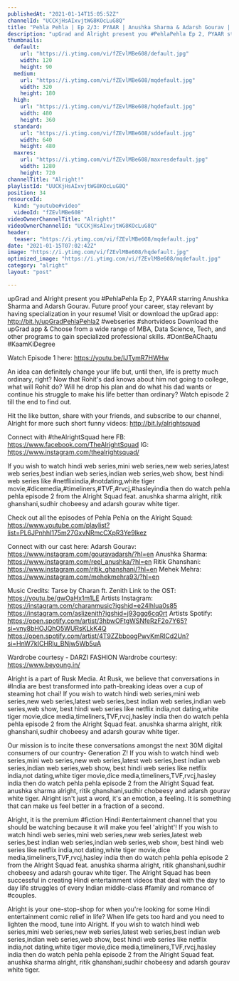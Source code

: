 ```yaml
---
publishedAt: "2021-01-14T15:05:52Z"
channelId: "UCCKjHsAIxvjtWG8KOcLuG8Q"
title: "Pehla Pehla | Ep 2/3: PYAAR | Anushka Sharma & Adarsh Gourav | Mini Web Series | Alright!"
description: "upGrad and Alright present you #PehlaPehla Ep 2, PYAAR starring Anushka Sharma and Adarsh Gourav. Future proof your career, stay relevant by having specialization in your resume! Visit or download the upGrad app: http://bit.ly/upGradPehlaPehla2\n#webseries #shortvideos\nDownload the upGrad app & Choose from a wide range of MBA, Data Science, Tech, and other programs to gain specialized professional skills. #DontBeAChaatu #KaamKiDegree\n\nWatch Episode 1 here: https://youtu.be/lJTymR7HWHw\n\nAn idea can definitely change your life but, until then, life is pretty much ordinary, right? Now that Rohit's dad knows about him not going to college, what will Rohit do? Will he drop his plan and do what his dad wants or continue his struggle to make his life better than ordinary? Watch episode 2 till the end to find out.\n\nHit the like button, share with your friends, and subscribe to our channel, Alright for more such short funny videos: http://bit.ly/alrightsquad\n\nConnect with #theAlrightSquad here\nFB: https://www.facebook.com/TheAlrightSquad\nIG: https://www.instagram.com/thealrightsquad/\n\nIf you wish to watch hindi web series,mini web series,new web series,latest web series,best indian web series,indian web series,web show, best hindi web series like #netflixindia,#notdating,white tiger movie,#dicemedia,#timeliners,#TVF,#rvcj,#hasleyindia then do watch pehla pehla episode 2 from the Alright Squad feat. anushka sharma alright, ritik ghanshani,sudhir chobeesy and adarsh gourav white tiger. \n\nCheck out all the episodes of Pehla Pehla on the Alright Squad: https://www.youtube.com/playlist?list=PL6JPnhhI175m27GxvNRmcCXpR3Ye9lkez\n\nConnect with our cast here:\nAdarsh Gourav: https://www.instagram.com/gouravadarsh/?hl=en\nAnushka Sharma: https://www.instagram.com/reel_anushka/?hl=en\nRitik Ghanshani: https://www.instagram.com/ritik_ghanshani/?hl=en\nMehek Mehra: https://www.instagram.com/mehekmehra93/?hl=en\n\nMusic Credits: Tarse by Charan ft. Zenith\nLink to the OST: https://youtu.be/gwOaHx1m1LE\nArtists Instagram:\nhttps://instagram.com/charanmusic?igshid=e24lhlua0s85\nhttps://instagram.com/aslizenith?igshid=j93ggq6cq0rt\nArtists Spotify:\nhttps://open.spotify.com/artist/3hbwOFtgWSNfeRzF2o7Y65?si=vny8bHOJQhO5WURsKLkK4Q\nhttps://open.spotify.com/artist/4T9ZZbboogPwvKmRlCd2Un?si=HnW7kICHRlu_BNjw5Wb5uA\n\nWardrobe courtesy - DARZI FASHION\nWardrobe courtesy: https://www.beyoung.in/\n\nAlright is a part of Rusk Media. At Rusk, we believe that conversations in #India are best transformed into path-breaking ideas over a cup of steaming hot chai! If you wish to watch hindi web series,mini web series,new web series,latest web series,best indian web series,indian web series,web show, best hindi web series like netflix india,not dating,white tiger movie,dice media,timeliners,TVF,rvcj,hasley india then do watch pehla pehla episode 2 from the Alright Squad feat. anushka sharma alright, ritik ghanshani,sudhir chobeesy and adarsh gourav white tiger. \n\nOur mission is to incite these conversations amongst the next 30M digital consumers of our country- Generation Z! If you wish to watch hindi web series,mini web series,new web series,latest web series,best indian web series,indian web series,web show, best hindi web series like netflix india,not dating,white tiger movie,dice media,timeliners,TVF,rvcj,hasley india then do watch pehla pehla episode 2 from the Alright Squad feat. anushka sharma alright, ritik ghanshani,sudhir chobeesy and adarsh gourav white tiger.  Alright isn't just a word, it's an emotion, a feeling. It is something that can make us feel better in a fraction of a second.\n\nAlright, it is the premium #fiction Hindi #entertainment channel that you should be watching because it will make you feel 'alright'! If you wish to watch hindi web series,mini web series,new web series,latest web series,best indian web series,indian web series,web show, best hindi web series like netflix india,not dating,white tiger movie,dice media,timeliners,TVF,rvcj,hasley india then do watch pehla pehla episode 2 from the Alright Squad feat. anushka sharma alright, ritik ghanshani,sudhir chobeesy and adarsh gourav white tiger. The Alright Squad has been successful in creating Hindi entertainment videos that deal with the day to day life struggles of every Indian middle-class #family and romance of #couples.\n\nAlright is your one-stop-shop for when you're looking for some Hindi entertainment comic relief in life? When life gets too hard and you need to lighten the mood, tune into Alright. If you wish to watch hindi web series,mini web series,new web series,latest web series,best indian web series,indian web series,web show, best hindi web series like netflix india,not dating,white tiger movie,dice media,timeliners,TVF,rvcj,hasley india then do watch pehla pehla episode 2 from the Alright Squad feat. anushka sharma alright, ritik ghanshani,sudhir chobeesy and adarsh gourav white tiger."
thumbnails:
  default:
    url: "https://i.ytimg.com/vi/fZEvlMBe608/default.jpg"
    width: 120
    height: 90
  medium:
    url: "https://i.ytimg.com/vi/fZEvlMBe608/mqdefault.jpg"
    width: 320
    height: 180
  high:
    url: "https://i.ytimg.com/vi/fZEvlMBe608/hqdefault.jpg"
    width: 480
    height: 360
  standard:
    url: "https://i.ytimg.com/vi/fZEvlMBe608/sddefault.jpg"
    width: 640
    height: 480
  maxres:
    url: "https://i.ytimg.com/vi/fZEvlMBe608/maxresdefault.jpg"
    width: 1280
    height: 720
channelTitle: "Alright!"
playlistId: "UUCKjHsAIxvjtWG8KOcLuG8Q"
position: 34
resourceId:
  kind: "youtube#video"
  videoId: "fZEvlMBe608"
videoOwnerChannelTitle: "Alright!"
videoOwnerChannelId: "UCCKjHsAIxvjtWG8KOcLuG8Q"
header:
  teaser: "https://i.ytimg.com/vi/fZEvlMBe608/mqdefault.jpg"
date: "2021-01-15T07:02:42Z"
image: "https://i.ytimg.com/vi/fZEvlMBe608/hqdefault.jpg"
optimized_image: "https://i.ytimg.com/vi/fZEvlMBe608/mqdefault.jpg"
category: "alright"
layout: "post"

---
```

upGrad and Alright present you #PehlaPehla Ep 2, PYAAR starring Anushka Sharma and Adarsh Gourav. Future proof your career, stay relevant by having specialization in your resume! Visit or download the upGrad app: http://bit.ly/upGradPehlaPehla2
#webseries #shortvideos
Download the upGrad app & Choose from a wide range of MBA, Data Science, Tech, and other programs to gain specialized professional skills. #DontBeAChaatu #KaamKiDegree

Watch Episode 1 here: https://youtu.be/lJTymR7HWHw

An idea can definitely change your life but, until then, life is pretty much ordinary, right? Now that Rohit's dad knows about him not going to college, what will Rohit do? Will he drop his plan and do what his dad wants or continue his struggle to make his life better than ordinary? Watch episode 2 till the end to find out.

Hit the like button, share with your friends, and subscribe to our channel, Alright for more such short funny videos: http://bit.ly/alrightsquad

Connect with #theAlrightSquad here
FB: https://www.facebook.com/TheAlrightSquad
IG: https://www.instagram.com/thealrightsquad/

If you wish to watch hindi web series,mini web series,new web series,latest web series,best indian web series,indian web series,web show, best hindi web series like #netflixindia,#notdating,white tiger movie,#dicemedia,#timeliners,#TVF,#rvcj,#hasleyindia then do watch pehla pehla episode 2 from the Alright Squad feat. anushka sharma alright, ritik ghanshani,sudhir chobeesy and adarsh gourav white tiger. 

Check out all the episodes of Pehla Pehla on the Alright Squad: https://www.youtube.com/playlist?list=PL6JPnhhI175m27GxvNRmcCXpR3Ye9lkez

Connect with our cast here:
Adarsh Gourav: https://www.instagram.com/gouravadarsh/?hl=en
Anushka Sharma: https://www.instagram.com/reel_anushka/?hl=en
Ritik Ghanshani: https://www.instagram.com/ritik_ghanshani/?hl=en
Mehek Mehra: https://www.instagram.com/mehekmehra93/?hl=en

Music Credits: Tarse by Charan ft. Zenith
Link to the OST: https://youtu.be/gwOaHx1m1LE
Artists Instagram:
https://instagram.com/charanmusic?igshid=e24lhlua0s85
https://instagram.com/aslizenith?igshid=j93ggq6cq0rt
Artists Spotify:
https://open.spotify.com/artist/3hbwOFtgWSNfeRzF2o7Y65?si=vny8bHOJQhO5WURsKLkK4Q
https://open.spotify.com/artist/4T9ZZbboogPwvKmRlCd2Un?si=HnW7kICHRlu_BNjw5Wb5uA

Wardrobe courtesy - DARZI FASHION
Wardrobe courtesy: https://www.beyoung.in/

Alright is a part of Rusk Media. At Rusk, we believe that conversations in #India are best transformed into path-breaking ideas over a cup of steaming hot chai! If you wish to watch hindi web series,mini web series,new web series,latest web series,best indian web series,indian web series,web show, best hindi web series like netflix india,not dating,white tiger movie,dice media,timeliners,TVF,rvcj,hasley india then do watch pehla pehla episode 2 from the Alright Squad feat. anushka sharma alright, ritik ghanshani,sudhir chobeesy and adarsh gourav white tiger. 

Our mission is to incite these conversations amongst the next 30M digital consumers of our country- Generation Z! If you wish to watch hindi web series,mini web series,new web series,latest web series,best indian web series,indian web series,web show, best hindi web series like netflix india,not dating,white tiger movie,dice media,timeliners,TVF,rvcj,hasley india then do watch pehla pehla episode 2 from the Alright Squad feat. anushka sharma alright, ritik ghanshani,sudhir chobeesy and adarsh gourav white tiger.  Alright isn't just a word, it's an emotion, a feeling. It is something that can make us feel better in a fraction of a second.

Alright, it is the premium #fiction Hindi #entertainment channel that you should be watching because it will make you feel 'alright'! If you wish to watch hindi web series,mini web series,new web series,latest web series,best indian web series,indian web series,web show, best hindi web series like netflix india,not dating,white tiger movie,dice media,timeliners,TVF,rvcj,hasley india then do watch pehla pehla episode 2 from the Alright Squad feat. anushka sharma alright, ritik ghanshani,sudhir chobeesy and adarsh gourav white tiger. The Alright Squad has been successful in creating Hindi entertainment videos that deal with the day to day life struggles of every Indian middle-class #family and romance of #couples.

Alright is your one-stop-shop for when you're looking for some Hindi entertainment comic relief in life? When life gets too hard and you need to lighten the mood, tune into Alright. If you wish to watch hindi web series,mini web series,new web series,latest web series,best indian web series,indian web series,web show, best hindi web series like netflix india,not dating,white tiger movie,dice media,timeliners,TVF,rvcj,hasley india then do watch pehla pehla episode 2 from the Alright Squad feat. anushka sharma alright, ritik ghanshani,sudhir chobeesy and adarsh gourav white tiger.